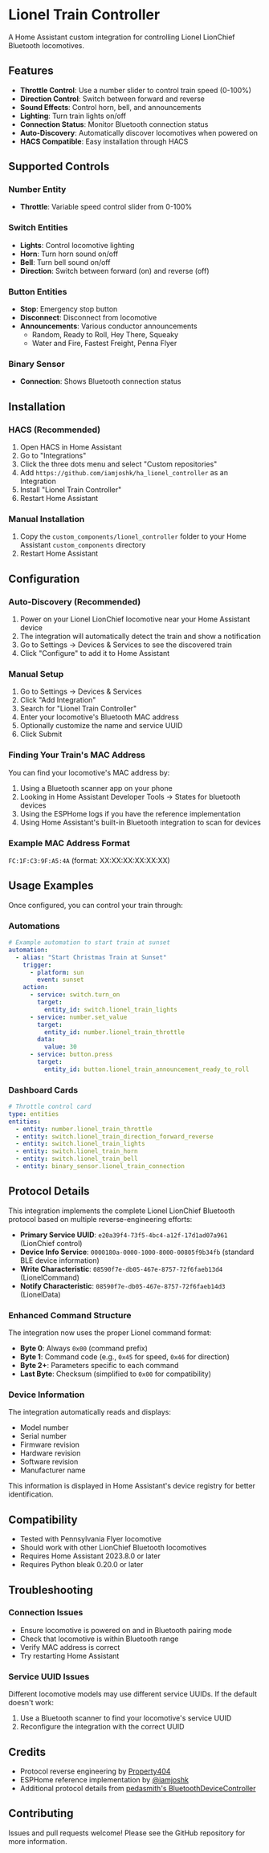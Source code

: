 # Lionel Train Controller

A Home Assistant custom integration for controlling Lionel LionChief Bluetooth locomotives.

## Features

- **Throttle Control**: Use a number slider to control train speed (0-100%)
- **Direction Control**: Switch between forward and reverse
- **Sound Effects**: Control horn, bell, and announcements  
- **Lighting**: Turn train lights on/off
- **Connection Status**: Monitor Bluetooth connection status
- **Auto-Discovery**: Automatically discover locomotives when powered on
- **HACS Compatible**: Easy installation through HACS

## Supported Controls

### Number Entity
- **Throttle**: Variable speed control slider from 0-100%

### Switch Entities  
- **Lights**: Control locomotive lighting
- **Horn**: Turn horn sound on/off
- **Bell**: Turn bell sound on/off
- **Direction**: Switch between forward (on) and reverse (off)

### Button Entities
- **Stop**: Emergency stop button
- **Disconnect**: Disconnect from locomotive
- **Announcements**: Various conductor announcements
  - Random, Ready to Roll, Hey There, Squeaky
  - Water and Fire, Fastest Freight, Penna Flyer

### Binary Sensor
- **Connection**: Shows Bluetooth connection status

## Installation

### HACS (Recommended)
1. Open HACS in Home Assistant
2. Go to "Integrations"
3. Click the three dots menu and select "Custom repositories"
4. Add `https://github.com/iamjoshk/ha_lionel_controller` as an Integration
5. Install "Lionel Train Controller"
6. Restart Home Assistant

### Manual Installation
1. Copy the `custom_components/lionel_controller` folder to your Home Assistant `custom_components` directory
2. Restart Home Assistant

## Configuration

### Auto-Discovery (Recommended)
1. Power on your Lionel LionChief locomotive near your Home Assistant device
2. The integration will automatically detect the train and show a notification
3. Go to Settings → Devices & Services to see the discovered train
4. Click "Configure" to add it to Home Assistant

### Manual Setup
1. Go to Settings → Devices & Services
2. Click "Add Integration" 
3. Search for "Lionel Train Controller"
4. Enter your locomotive's Bluetooth MAC address
5. Optionally customize the name and service UUID
6. Click Submit

### Finding Your Train's MAC Address

You can find your locomotive's MAC address by:
1. Using a Bluetooth scanner app on your phone
2. Looking in Home Assistant Developer Tools → States for bluetooth devices
3. Using the ESPHome logs if you have the reference implementation
4. Using Home Assistant's built-in Bluetooth integration to scan for devices

### Example MAC Address Format
`FC:1F:C3:9F:A5:4A` (format: XX:XX:XX:XX:XX:XX)

## Usage Examples

Once configured, you can control your train through:

### Automations
```yaml
# Example automation to start train at sunset
automation:
  - alias: "Start Christmas Train at Sunset"
    trigger:
      - platform: sun
        event: sunset
    action:
      - service: switch.turn_on
        target:
          entity_id: switch.lionel_train_lights
      - service: number.set_value  
        target:
          entity_id: number.lionel_train_throttle
        data:
          value: 30
      - service: button.press
        target:
          entity_id: button.lionel_train_announcement_ready_to_roll
```

### Dashboard Cards
```yaml
# Throttle control card
type: entities
entities:
  - entity: number.lionel_train_throttle
  - entity: switch.lionel_train_direction_forward_reverse
  - entity: switch.lionel_train_lights
  - entity: switch.lionel_train_horn
  - entity: switch.lionel_train_bell
  - entity: binary_sensor.lionel_train_connection
```

## Protocol Details

This integration implements the complete Lionel LionChief Bluetooth protocol based on multiple reverse-engineering efforts:

- **Primary Service UUID**: `e20a39f4-73f5-4bc4-a12f-17d1ad07a961` (LionChief control)
- **Device Info Service**: `0000180a-0000-1000-8000-00805f9b34fb` (standard BLE device information)
- **Write Characteristic**: `08590f7e-db05-467e-8757-72f6faeb13d4` (LionelCommand)
- **Notify Characteristic**: `08590f7e-db05-467e-8757-72f6faeb14d3` (LionelData)

### Enhanced Command Structure

The integration now uses the proper Lionel command format:
- **Byte 0**: Always `0x00` (command prefix)
- **Byte 1**: Command code (e.g., `0x45` for speed, `0x46` for direction)
- **Byte 2+**: Parameters specific to each command
- **Last Byte**: Checksum (simplified to `0x00` for compatibility)

### Device Information

The integration automatically reads and displays:
- Model number
- Serial number
- Firmware revision
- Hardware revision
- Software revision
- Manufacturer name

This information is displayed in Home Assistant's device registry for better identification.

## Compatibility

- Tested with Pennsylvania Flyer locomotive
- Should work with other LionChief Bluetooth locomotives
- Requires Home Assistant 2023.8.0 or later
- Requires Python bleak 0.20.0 or later

## Troubleshooting

### Connection Issues
- Ensure locomotive is powered on and in Bluetooth pairing mode
- Check that locomotive is within Bluetooth range
- Verify MAC address is correct
- Try restarting Home Assistant

### Service UUID Issues
Different locomotive models may use different service UUIDs. If the default doesn't work:
1. Use a Bluetooth scanner to find your locomotive's service UUID
2. Reconfigure the integration with the correct UUID

## Credits

- Protocol reverse engineering by [Property404](https://github.com/Property404/lionchief-controller)
- ESPHome reference implementation by [@iamjoshk](https://github.com/iamjoshk/home-assistant-collection/tree/main/ESPHome/LionelController)
- Additional protocol details from [pedasmith's BluetoothDeviceController](https://github.com/pedasmith/BluetoothDeviceController/blob/main/BluetoothProtocolsDevices/Lionel_LionChief.cs)

## Contributing

Issues and pull requests welcome! Please see the GitHub repository for more information.
